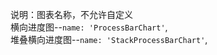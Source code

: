 说明：图表名称，不允许自定义<br>
横向进度图--`name: 'ProcessBarChart'`,<br>
堆叠横向进度图--`name: 'StackProcessBarChart'`,<br>
